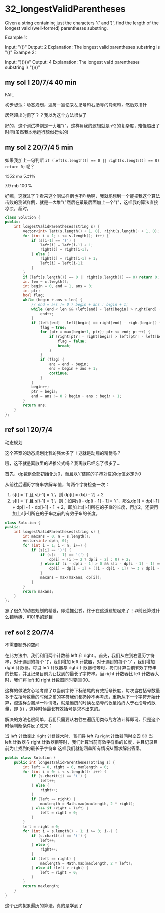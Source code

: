 # 32_longestValidParentheses

Given a string containing just the characters '(' and ')', find the length of the longest valid (well-formed) parentheses substring.

Example 1:

Input: "(()"
Output: 2
Explanation: The longest valid parentheses substring is "()"
Example 2:

Input: ")()())"
Output: 4
Explanation: The longest valid parentheses substring is "()()"

## my sol 1     20/7/4  40 min

FAIL

初步想法：动态规划，遍历一遍记录左括号和右括号的前缀和，然后双指针

居然超出时间了？？我以为这个方法很快了

好的，这个测试样例是一大堆"("，这样用我的逻辑就是n^2的复杂度，难怪超出了时间(虽然我本地运行貌似挺快的)

## my sol 2     20/7/4  5 min

如果我加上一句判断 ```if (left[s.length()] == 0 || right[s.length()] == 0) return 0;``` 呢？

1352 ms 5.21%

7.9 mb  100 %

好嘛，这就过了？看来这个测试样例也不咋地啊，我就能想到一个能把我这个算法击败的测试样例，就是一大堆"("然后在最最后面加上一个")"，这样我的算法直接凉凉，超时。

``` C++
class Solution {
public:
    int longestValidParentheses(string s) {
        vector<int> left(s.length() + 1, 0), right(s.length() + 1, 0);
        for (int i = 1; i <= s.length(); i++) {
            if (s[i-1] == '(') {
                left[i] = left[i-1] + 1;
                right[i] = right[i-1];
            } else {
                right[i] = right[i-1] + 1;
                left[i] = left[i-1];
            }
        }
        if (left[s.length()] == 0 || right[s.length()] == 0) return 0;
        int len = s.length();
        int begin = 0, end = 1, ans = 0;
        int ptr;
        bool flag;
        while (begin + ans < len) {
            // end = ans != 0 ? begin + ans : begin + 1;
            while (end < len && (left[end] - left[begin] > right[end] - right[begin])) {
                end++;
            }
            if (left[end] - left[begin] == right[end] - right[begin]) {
                flag = true;
                for (ptr = max(begin+1, ptr); ptr <= end; ptr++) {
                    if (right[ptr] - right[begin] > left[ptr] - left[begin]) {
                        flag = false;
                        break;
                    }
                }
                if (flag) {
                    ans = end - begin;
                    end = begin + ans + 1;
                    continue;
                }
            }
            begin++;
            ptr = begin;
            end = ans != 0 ? begin + ans : begin + 1;
        }
        return ans;
    }
};
```

## ref sol 1    20/7/4

动态规划

这个答案的动态规划比我的强太多了！这就是动规的精髓吗？

哦，这不就是离散里的递推公式吗？我离散已经忘了很多了...

首先，dp数组全部初始化为0，而且以'('结尾的子串对应的dp值必定为0

从前往后遍历字符串求解dp值，每两个字符检查一次：

1. s[i] = ')' 且 s[i-1] = '('，则 dp[i] = dp[i - 2] + 2
2. s[i] = ')' 且 s[i-1] = ')'，则：如果s[i - dp[i - 1] - 1] = '('，那么dp[i] = dp[i-1] + dp[i - 1 - dp[i-1] - 1] + 2，即加上s[i-1]所在的子串的长度，再加2，还要再加上s[i-1]所在的子串之前的有效子串的长度。

``` C++
class Solution {
public:
    int longestValidParentheses(string s) {
        int maxans = 0, n = s.length();
        vector<int> dp(n, 0);
        for (int i = 1; i < n; i++) {
            if (s[i] == ')') {
                if (s[i - 1] == '(') {
                    dp[i] = (i >= 2 ? dp[i - 2] : 0) + 2;
                } else if (i - dp[i - 1] > 0 && s[i - dp[i - 1] - 1] == '(') {
                    dp[i] = dp[i - 1] + ((i - dp[i - 1]) >= 2 ? dp[i - dp[i - 1] - 2] : 0) + 2;
                }
                maxans = max(maxans, dp[i]);
            }
        }
        return maxans;
    }
};
```

忘了很久的动态规划的精髓，即递推公式，终于在这道题想起来了！以前还算过什么铺地砖、0101串的题目！

## ref sol 2    20/7/4

不需要额外的空间

在此方法中，我们利用两个计数器 left 和 right 。首先，我们从左到右遍历字符串，对于遇到的每个 '('，我们增加 left 计数器，对于遇到的每个 ')' ，我们增加 right 计数器。每当 left 计数器与 right 计数器相等时，我们计算当前有效字符串的长度，并且记录目前为止找到的最长子字符串。当 right 计数器比 left 计数器大时，我们将 left 和 right 计数器同时变回 00。

这样的做法贪心地考虑了以当前字符下标结尾的有效括号长度，每次当右括号数量多于左括号数量的时候之前的字符我们都扔掉不再考虑，重新从下一个字符开始计算，但这样会漏掉一种情况，就是遍历的时候左括号的数量始终大于右括号的数量，即 (() ，这种时候最长有效括号是求不出来的。

解决的方法也很简单，我们只需要从右往左遍历用类似的方法计算即可，只是这个时候判断条件反了过来：

当 left 计数器比 right 计数器大时，我们将 left 和 right 计数器同时变回 00
当 left 计数器与 right 计数器相等时，我们计算当前有效字符串的长度，并且记录目前为止找到的最长子字符串
这样我们就能涵盖所有情况从而求解出答案。

``` C++
public class Solution {
    public int longestValidParentheses(String s) {
        int left = 0, right = 0, maxlength = 0;
        for (int i = 0; i < s.length(); i++) {
            if (s.charAt(i) == '(') {
                left++;
            } else {
                right++;
            }
            if (left == right) {
                maxlength = Math.max(maxlength, 2 * right);
            } else if (right > left) {
                left = right = 0;
            }
        }
        left = right = 0;
        for (int i = s.length() - 1; i >= 0; i--) {
            if (s.charAt(i) == '(') {
                left++;
            } else {
                right++;
            }
            if (left == right) {
                maxlength = Math.max(maxlength, 2 * left);
            } else if (left > right) {
                left = right = 0;
            }
        }
        return maxlength;
    }
}
```

这个正向拟象遍历的算法，真的是学到了